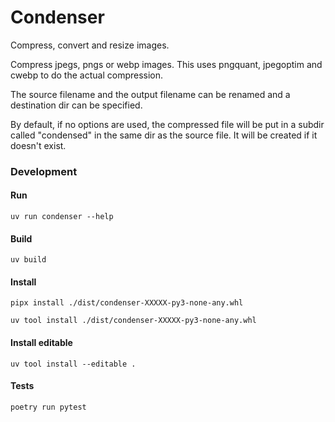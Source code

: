 
# Condenser

Compress, convert and resize images.

Compress jpegs, pngs or webp images.  This uses pngquant, jpegoptim
and cwebp to do the actual compression.

The source filename and the output filename can be renamed and a
destination dir can be specified.

By default, if no options are used, the compressed file will be put in
a subdir called "condensed" in the same dir as the source file.  It
will be created if it doesn't exist.


### Development

#### Run
`uv run condenser --help`

#### Build
`uv build`

#### Install
`pipx install ./dist/condenser-XXXXX-py3-none-any.whl`

`uv tool install ./dist/condenser-XXXXX-py3-none-any.whl`

#### Install editable
`uv tool install --editable .`

#### Tests
`poetry run pytest`
